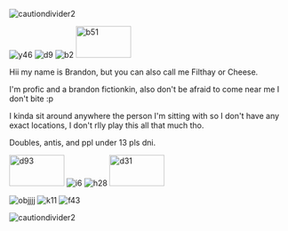 ![cautiondivider2](https://github.com/user-attachments/assets/9496b134-2399-4f8d-8f9f-07e4dbc59a6b)

![y46](https://github.com/user-attachments/assets/a180f83a-6339-4bdb-a720-23e7b2ff3d30) ![d9](https://github.com/user-attachments/assets/ecc76ae0-e1e3-48fa-bd0c-c1ffe7cff7fb) ![b2](https://github.com/user-attachments/assets/517e1d93-a3c6-4da8-bee7-0505a9c14e06) <img width="99" height="57" alt="b51" src="https://github.com/user-attachments/assets/26707804-d459-4a77-9c37-97ab9a45532b" />


Hii my name is Brandon, but you can also call me Filthay or Cheese.

I'm profic and a brandon fictionkin, also don't be afraid to come near me I don't bite :p

I kinda sit around anywhere the person I'm sitting with so I don't have any exact locations, I don't rlly play this all that much tho.

Doubles, antis, and ppl under 13 pls dni.

<img width="99" height="56" alt="d93" src="https://github.com/user-attachments/assets/46ae8b3a-7d04-4040-a348-85a7058a4435" /> ![i6](https://github.com/user-attachments/assets/0a74fbbc-f968-4d50-9381-ea476b166f29) ![h28](https://github.com/user-attachments/assets/d6f31e40-4373-4747-9722-35a615ae2c50) <img width="99" height="56" alt="d31" src="https://github.com/user-attachments/assets/967b91b1-f071-4804-91f9-8d96d6780913" />

![objjjj](https://github.com/user-attachments/assets/bbb22694-661c-451e-97dd-1c46ab2117f9) ![k11](https://github.com/user-attachments/assets/b308aae8-0100-4ad4-ae3c-7ed8a0d9b8cb) ![f43](https://github.com/user-attachments/assets/ef4a03b8-239d-419e-81c3-4c40b7cc1416)

![cautiondivider2](https://github.com/user-attachments/assets/91e6fd91-e6d1-4350-82c2-8f2990705cf5)
